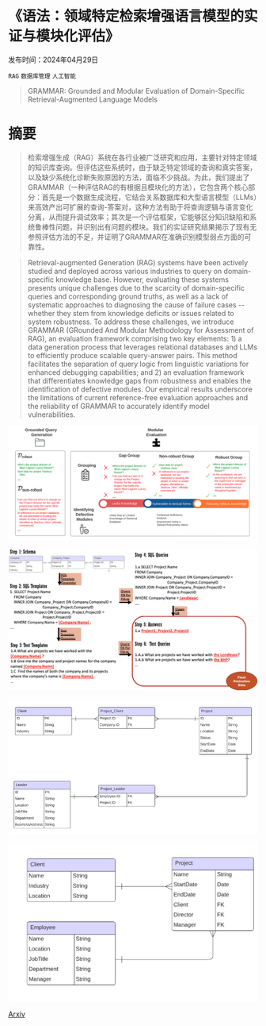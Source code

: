# 《语法：领域特定检索增强语言模型的实证与模块化评估》

发布时间：2024年04月29日

`RAG` `数据库管理` `人工智能`

> GRAMMAR: Grounded and Modular Evaluation of Domain-Specific Retrieval-Augmented Language Models

# 摘要

> 检索增强生成（RAG）系统在各行业被广泛研究和应用，主要针对特定领域的知识库查询。但评估这些系统时，由于缺乏特定领域的查询和真实答案，以及缺少系统化诊断失败原因的方法，面临不少挑战。为此，我们提出了GRAMMAR（一种评估RAG的有根据且模块化的方法），它包含两个核心部分：首先是一个数据生成流程，它结合关系数据库和大型语言模型（LLMs）来高效产出可扩展的查询-答案对，这种方法有助于将查询逻辑与语言变化分离，从而提升调试效率；其次是一个评估框架，它能够区分知识缺陷和系统鲁棒性问题，并识别出有问题的模块。我们的实证研究结果揭示了现有无参照评估方法的不足，并证明了GRAMMAR在准确识别模型弱点方面的可靠性。

> Retrieval-augmented Generation (RAG) systems have been actively studied and deployed across various industries to query on domain-specific knowledge base. However, evaluating these systems presents unique challenges due to the scarcity of domain-specific queries and corresponding ground truths, as well as a lack of systematic approaches to diagnosing the cause of failure cases -- whether they stem from knowledge deficits or issues related to system robustness. To address these challenges, we introduce GRAMMAR (GRounded And Modular Methodology for Assessment of RAG), an evaluation framework comprising two key elements: 1) a data generation process that leverages relational databases and LLMs to efficiently produce scalable query-answer pairs. This method facilitates the separation of query logic from linguistic variations for enhanced debugging capabilities; and 2) an evaluation framework that differentiates knowledge gaps from robustness and enables the identification of defective modules. Our empirical results underscore the limitations of current reference-free evaluation approaches and the reliability of GRAMMAR to accurately identify model vulnerabilities.

![《语法：领域特定检索增强语言模型的实证与模块化评估》](../../../paper_images/2404.19232/group_types.png)

![《语法：领域特定检索增强语言模型的实证与模块化评估》](../../../paper_images/2404.19232/data_gen_2.0.png)

![《语法：领域特定检索增强语言模型的实证与模块化评估》](../../../paper_images/2404.19232/db_schema.png)

![《语法：领域特定检索增强语言模型的实证与模块化评估》](../../../paper_images/2404.19232/db_schema_aurp_no_location.png)

[Arxiv](https://arxiv.org/abs/2404.19232)